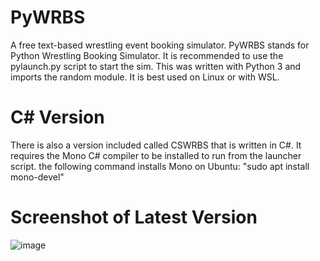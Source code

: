 # PyWRBS
A free text-based wrestling event booking simulator.
PyWRBS stands for Python Wrestling Booking Simulator.
It is recommended to use the pylaunch.py script to start the sim.
This was written with Python 3 and imports the random module.
It is best used on Linux or with WSL.
# C# Version
There is also a version included called CSWRBS that is written in C#. It requires the Mono C# compiler to be installed to run from the launcher script.
 the following command installs Mono on Ubuntu: "sudo apt install mono-devel"
# Screenshot of Latest Version
![image](https://user-images.githubusercontent.com/17995774/149043843-b20f785c-e276-4521-959d-8376348d45ba.png)

